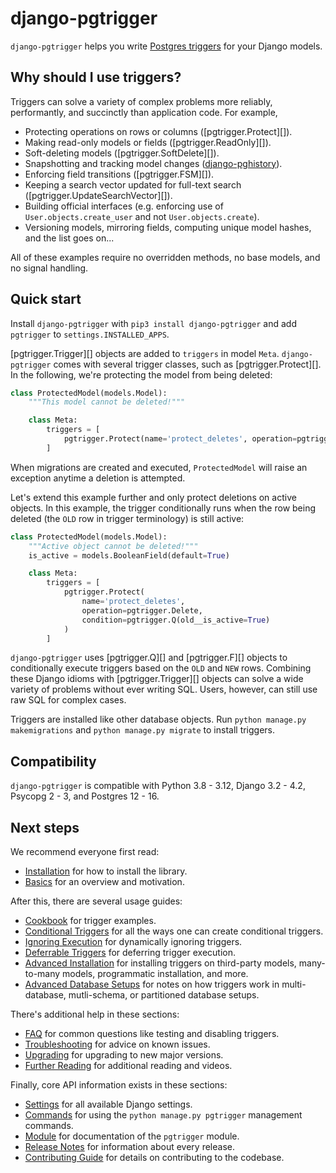 # django-pgtrigger

`django-pgtrigger` helps you write [Postgres triggers](https://www.postgresql.org/docs/current/sql-createtrigger.html) for your Django models.

## Why should I use triggers?

Triggers can solve a variety of complex problems more reliably, performantly, and succinctly than application code. For example,

* Protecting operations on rows or columns ([pgtrigger.Protect][]).
* Making read-only models or fields ([pgtrigger.ReadOnly][]).
* Soft-deleting models ([pgtrigger.SoftDelete][]).
* Snapshotting and tracking model changes ([django-pghistory](https://django-pghistory.readthedocs.io)).
* Enforcing field transitions ([pgtrigger.FSM][]).
* Keeping a search vector updated for full-text search ([pgtrigger.UpdateSearchVector][]).
* Building official interfaces (e.g. enforcing use of `User.objects.create_user` and not `User.objects.create`).
* Versioning models, mirroring fields, computing unique model hashes, and the list goes on...

All of these examples require no overridden methods, no base models, and no signal handling.

## Quick start

Install `django-pgtrigger` with `pip3 install django-pgtrigger` and add `pgtrigger` to `settings.INSTALLED_APPS`.

[pgtrigger.Trigger][] objects are added to `triggers` in model `Meta`. `django-pgtrigger` comes with several trigger classes, such as [pgtrigger.Protect][]. In the following, we're protecting the model from being deleted:

```python
class ProtectedModel(models.Model):
    """This model cannot be deleted!"""

    class Meta:
        triggers = [
            pgtrigger.Protect(name='protect_deletes', operation=pgtrigger.Delete)
        ]
```

When migrations are created and executed, `ProtectedModel` will raise an exception anytime a deletion is attempted.

Let's extend this example further and only protect deletions on active objects. In this example, the trigger conditionally runs when the row being deleted (the `OLD` row in trigger terminology) is still active:

```python
class ProtectedModel(models.Model):
    """Active object cannot be deleted!"""
    is_active = models.BooleanField(default=True)

    class Meta:
        triggers = [
            pgtrigger.Protect(
                name='protect_deletes',
                operation=pgtrigger.Delete,
                condition=pgtrigger.Q(old__is_active=True)
            )
        ]
```

`django-pgtrigger` uses [pgtrigger.Q][] and [pgtrigger.F][] objects to conditionally execute triggers based on the `OLD` and `NEW` rows. Combining these Django idioms with [pgtrigger.Trigger][] objects can solve a wide variety of problems without ever writing SQL. Users, however, can still use raw SQL for complex cases.

Triggers are installed like other database objects. Run `python manage.py makemigrations` and `python manage.py migrate` to install triggers.

## Compatibility

`django-pgtrigger` is compatible with Python 3.8 - 3.12, Django 3.2 - 4.2, Psycopg 2 - 3, and Postgres 12 - 16.

## Next steps

We recommend everyone first read:

* [Installation](installation.md) for how to install the library.
* [Basics](basics.md) for an overview and motivation.

After this, there are several usage guides:

* [Cookbook](cookbook.md) for trigger examples.
* [Conditional Triggers](conditional.md) for all the ways one can create conditional triggers.
* [Ignoring Execution](ignoring_triggers.md) for dynamically ignoring triggers.
* [Deferrable Triggers](deferrable.md) for deferring trigger execution.
* [Advanced Installation](advanced_installation.md) for installing triggers on third-party models, many-to-many models, programmatic installation, and more.
* [Advanced Database Setups](advanced_db.md) for notes on how triggers work in multi-database, mutli-schema, or partitioned database setups.

There's additional help in these sections:

* [FAQ](faq.md) for common questions like testing and disabling triggers.
* [Troubleshooting](troubleshooting.md) for advice on known issues.
* [Upgrading](upgrading.md) for upgrading to new major versions.
* [Further Reading](further_reading.md) for additional reading and videos.

Finally, core API information exists in these sections:

* [Settings](settings.md) for all available Django settings.
* [Commands](commands.md) for using the `python manage.py pgtrigger` management commands.
* [Module](module.md) for documentation of the `pgtrigger` module.
* [Release Notes](release_notes.md) for information about every release.
* [Contributing Guide](contributing.md) for details on contributing to the codebase.
